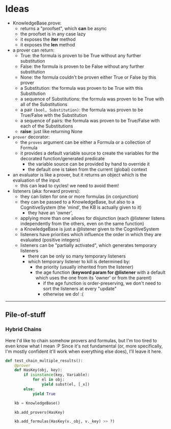 # Ideas

- KnowledgeBase.prove:
    - returns a "proofset", which **can** be async
    - the proofset is in any case lazy
    - it exposes the __iter__ method
    - it exposes the __len__ method
- a prover can return:
    - True: the formula is proven to be True without any further substitution
    - False: the formula is proven to be False without any further substitution
    - None: the formula couldn't be proven either True or False by this prover
    - a Substitution: the formula was proven to be True with this Substitution
    - a sequence of Substitutions: the formula was proven to be True with all of the Substitutions
    - a pair `(bool, Substitution)`: the formula was proven to be True/False with the Substitution
    - a sequence of pairs: the formula was proven to be True/False with each of the Substitutions
    - **raise**: just like returning None
- `prover` decorator:
    - the `proves` argument can be either a Formula or a collection of Formula
    - it provides a default variable source to create the variables for the decorated function/generated predicate
        - the variable source can be provided by hand to override it
        - the default one is taken from the current (global) context
- an evaluator is like a prover, but it returns an object which is the evaluation of the input
    - this can lead to cycles! we need to avoid them!
- listeners (aka: forward provers):
    - they can listen for one or more formulas (in conjunction)
    - they can be passed to a KnowledgeBase, but also to a CognitiveSystem (the 'mind', the KB is actually given to it)
        - they have an 'owner', 
    - applying more than one allows for disjunction (each @listener listens independently from the others, even on the same function)
    - a KnowledgeBase is just a @listener given to the CognitiveSystem
    - listeners have priorities which influence the order in which they are evaluated (positive integers)
    - listeners can be "partially activated", which generates temporary listeners
        - there can be only so many temporary listeners
        - which temporary listener to kill is determined by:
            - the priority (usually inherited from the listener)
            - the age function (**keyword param for @listener** with a default which uses the one from its 'owner' or from the parent)
                - if the age function is order-preserving, we don't need to sort the listeners at every "update"
                - otherwise we do! :(
    
-----

## Pile-of-stuff

### Hybrid Chains

Here I'd like to chain somehow provers and formulas, but I'm too tired to even know what I mean :P
Since it's not fundamental (or, more specifically, I'm mostly confident it'll work when everything else does), I'll leave it here.

```python
def test_chain_multiple_results():
    @prover
    def HasKey(obj, key):
        if isinstance(key, Variable):
            for el in obj:
                yield subst(el, [_x])
        else:
            yield True

    kb = KnowledgeBase()

    kb.add_provers(HasKey)

    kb.add_formulas(HasKey(v._obj, v._key) >> ?)
```

